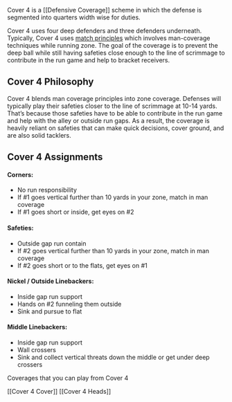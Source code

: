 Cover 4 is a [[Defensive Coverage]] scheme in which the defense is segmented into quarters width wise for duties. 

Cover 4 uses four deep defenders and three defenders underneath. Typically, Cover 4 uses [match principles](https://www.patspulpit.com/2019/3/4/18234062/film-room-pattern-match-zone-rip-liz-cover-3-match-mable-nick-saban-cleveland-browns) which involves man-coverage techniques while running zone. The goal of the coverage is to prevent the deep ball while still having safeties close enough to the line of scrimmage to contribute in the run game and help to bracket receivers.

## Cover 4 Philosophy

Cover 4 blends man coverage principles into zone coverage. Defenses will typically play their safeties closer to the line of scrimmage at 10-14 yards. That’s because those safeties have to be able to contribute in the run game and help with the alley or outside run gaps. As a result, the coverage is heavily reliant on safeties that can make quick decisions, cover ground, and are also solid tacklers.


## Cover 4 Assignments

#### Corners:
-   No run responsibility
-   If #1 goes vertical further than 10 yards in your zone, match in man coverage
-   If #1 goes short or inside, get eyes on #2

#### Safeties:
-   Outside gap run contain
-   If #2 goes vertical further than 10 yards in your zone, match in man coverage
-   If #2 goes short or to the flats, get eyes on #1

#### Nickel / Outside Linebackers:
-   Inside gap run support
-   Hands on #2 funneling them outside
-   Sink and pursue to flat

#### Middle Linebackers:
-   Inside gap run support
-   Wall crossers
-   Sink and collect vertical threats down the middle or get under deep crossers





Coverages that you can play from Cover 4

[[Cover 4 Cover]]
[[Cover 4 Heads]]